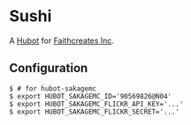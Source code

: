 # Sushi

A [Hubot](https://hubot.github.com/) for [Faithcreates Inc](http://www.faithcreats.co.jp/).

## Configuration

    $ # for hubot-sakagemc
    $ export HUBOT_SAKAGEMC_ID='90569826@N04'
    $ export HUBOT_SAKAGEMC_FLICKR_API_KEY='...'
    $ export HUBOT_SAKAGEMC_FLICKR_SECRET='...'
